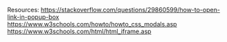 Resources: https://stackoverflow.com/questions/29860599/how-to-open-link-in-popup-box
https://www.w3schools.com/howto/howto_css_modals.asp
https://www.w3schools.com/html/html_iframe.asp
